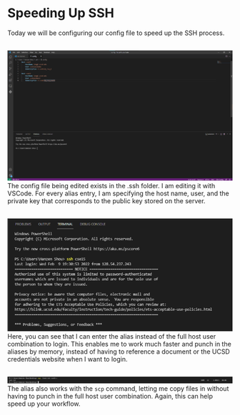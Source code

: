 # Speeding Up SSH
Today we will be configuring our config file to speed up the SSH process.<br>
&nbsp;

![Config file](config.png)
The config file being edited exists in the .ssh folder. I am editing it with VSCode. For every alias entry, I am specifying the host name, user, and the private key that corresponds to the public key stored on the server.<br>
&nbsp;

![Fast login](fast_login.png)
Here, you can see that I can enter the alias instead of the full host user combination to login. This enables me to work much faster and punch in the aliases by memory, instead of having to reference a document or the UCSD credentials website when I want to login.<br>
&nbsp;

![Fast copy](fast_copy.png)
The alias also works with the ```scp``` command, letting me copy files in without having to punch in the full host user combination. Again, this can help speed up your workflow.<br>

